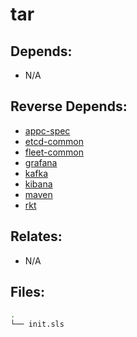 # tar

## Depends:

  -  N/A

## Reverse Depends:

  -  [appc-spec](/salt/appc-spec)
  -  [etcd-common](/salt/etcd-common)
  -  [fleet-common](/salt/fleet-common)
  -  [grafana](/salt/grafana)
  -  [kafka](/salt/kafka)
  -  [kibana](/salt/kibana)
  -  [maven](/salt/maven)
  -  [rkt](/salt/rkt)

## Relates:

  -  N/A

## Files:

```bash
.
└── init.sls
```
